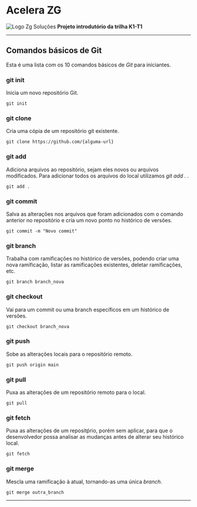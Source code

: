 # Acelera ZG
![Logo Zg Soluções](https://zgsolucoes.com.br/wp-content/uploads/2021/08/Copia-de-Copia-de-logo-horizontal.png)
**Projeto introdutório da trilha K1-T1**

***

## Comandos básicos de Git
Esta é uma lista com os 10 comandos básicos de _Git_ para iniciantes.

### git init

Inicia um novo repositório Git.
```
git init
```

### git clone

Cria uma cópia de um repositório git existente.
```
git clone https://github.com/{alguma-url}
```

### git add

Adiciona arquivos ao repositório, sejam eles novos ou arquivos modificados. Para adicionar todos os arquivos do local utilizamos _git add ._ .
```
git add .
```

### git commit

Salva as alterações nos arquivos que foram adicionados com o comando anterior no repositório e cria um novo ponto no histórico de versões.
```
git commit -m "Novo commit"
```

### git branch

Trabalha com ramificações no histórico de versões, podendo criar uma nova ramificação, listar as ramificações existentes, deletar ramificações, etc.
```
git branch branch_nova
```

### git checkout

Vai para um commit ou uma branch específicos em um histórico de versões.
```
git checkout branch_nova
```

### git push

Sobe as alterações locais para o repositório remoto.
```
git push origin main
```

### git pull

Puxa as alterações de um repositório remoto para o local.
```
git pull
```

### git fetch

Puxa as alterações de um repositṕrio, porém sem aplicar, para que o desenvolvedor possa analisar as mudanças antes de alterar seu histórico local.
```
git fetch
```

### git merge

Mescla uma ramificação à atual, tornando-as uma única _branch_.
```
git merge outra_branch
```

***